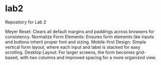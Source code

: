 # lab2
Repository for Lab 2

Meyer Reset: Clears all default margins and paddings across browsers for consistency.
Normalize Form Elements: Ensures form elements like inputs and buttons inherit proper font and sizing.
Mobile-first Design: Simple vertical form layout, where each input and label is stacked for easy scrolling.
Desktop Layout: For larger screens, the form becomes grid-based, with two columns and improved spacing for a more organized view.
